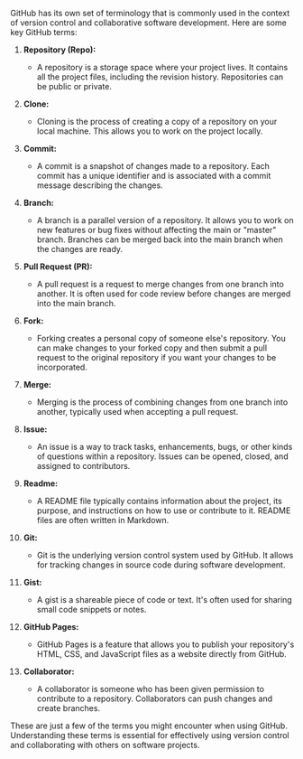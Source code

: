 GitHub has its own set of terminology that is commonly used in the context of version control and collaborative software development. Here are some key GitHub terms:

1. **Repository (Repo):**

   - A repository is a storage space where your project lives. It contains all the project files, including the revision history. Repositories can be public or private.

2. **Clone:**

   - Cloning is the process of creating a copy of a repository on your local machine. This allows you to work on the project locally.

3. **Commit:**

   - A commit is a snapshot of changes made to a repository. Each commit has a unique identifier and is associated with a commit message describing the changes.

4. **Branch:**

   - A branch is a parallel version of a repository. It allows you to work on new features or bug fixes without affecting the main or "master" branch. Branches can be merged back into the main branch when the changes are ready.

5. **Pull Request (PR):**

   - A pull request is a request to merge changes from one branch into another. It is often used for code review before changes are merged into the main branch.

6. **Fork:**

   - Forking creates a personal copy of someone else's repository. You can make changes to your forked copy and then submit a pull request to the original repository if you want your changes to be incorporated.

7. **Merge:**

   - Merging is the process of combining changes from one branch into another, typically used when accepting a pull request.

8. **Issue:**

   - An issue is a way to track tasks, enhancements, bugs, or other kinds of questions within a repository. Issues can be opened, closed, and assigned to contributors.

9. **Readme:**

   - A README file typically contains information about the project, its purpose, and instructions on how to use or contribute to it. README files are often written in Markdown.

10. **Git:**

    - Git is the underlying version control system used by GitHub. It allows for tracking changes in source code during software development.

11. **Gist:**

    - A gist is a shareable piece of code or text. It's often used for sharing small code snippets or notes.

12. **GitHub Pages:**

    - GitHub Pages is a feature that allows you to publish your repository's HTML, CSS, and JavaScript files as a website directly from GitHub.

13. **Collaborator:**
    - A collaborator is someone who has been given permission to contribute to a repository. Collaborators can push changes and create branches.

These are just a few of the terms you might encounter when using GitHub. Understanding these terms is essential for effectively using version control and collaborating with others on software projects.
